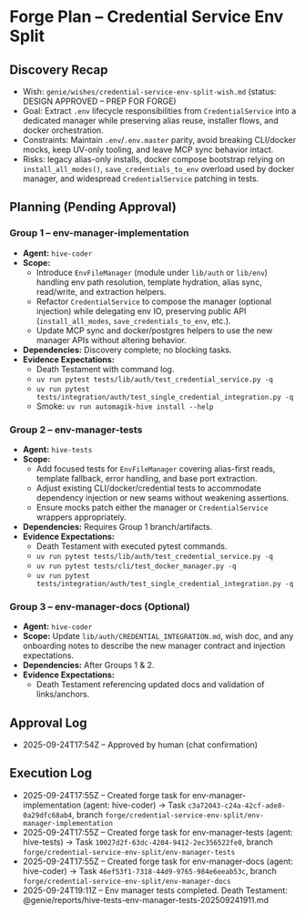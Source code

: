 # Forge Plan – Credential Service Env Split

## Discovery Recap
- Wish: `genie/wishes/credential-service-env-split-wish.md` (status: DESIGN APPROVED – PREP FOR FORGE)
- Goal: Extract `.env` lifecycle responsibilities from `CredentialService` into a dedicated manager while preserving alias reuse, installer flows, and docker orchestration.
- Constraints: Maintain `.env`/`.env.master` parity, avoid breaking CLI/docker mocks, keep UV-only tooling, and leave MCP sync behavior intact.
- Risks: legacy alias-only installs, docker compose bootstrap relying on `install_all_modes()`, `save_credentials_to_env` overload used by docker manager, and widespread `CredentialService` patching in tests.

## Planning (Pending Approval)

### Group 1 – env-manager-implementation
- **Agent:** `hive-coder`
- **Scope:**
  - Introduce `EnvFileManager` (module under `lib/auth` or `lib/env`) handling env path resolution, template hydration, alias sync, read/write, and extraction helpers.
  - Refactor `CredentialService` to compose the manager (optional injection) while delegating env IO, preserving public API (`install_all_modes`, `save_credentials_to_env`, etc.).
  - Update MCP sync and docker/postgres helpers to use the new manager APIs without altering behavior.
- **Dependencies:** Discovery complete; no blocking tasks.
- **Evidence Expectations:**
  - Death Testament with command log.
  - `uv run pytest tests/lib/auth/test_credential_service.py -q`
  - `uv run pytest tests/integration/auth/test_single_credential_integration.py -q`
  - Smoke: `uv run automagik-hive install --help`

### Group 2 – env-manager-tests
- **Agent:** `hive-tests`
- **Scope:**
  - Add focused tests for `EnvFileManager` covering alias-first reads, template fallback, error handling, and base port extraction.
  - Adjust existing CLI/docker/credential tests to accommodate dependency injection or new seams without weakening assertions.
  - Ensure mocks patch either the manager or `CredentialService` wrappers appropriately.
- **Dependencies:** Requires Group 1 branch/artifacts.
- **Evidence Expectations:**
  - Death Testament with executed pytest commands.
  - `uv run pytest tests/lib/auth/test_credential_service.py -q`
  - `uv run pytest tests/cli/test_docker_manager.py -q`
  - `uv run pytest tests/integration/auth/test_single_credential_integration.py -q`

### Group 3 – env-manager-docs (Optional)
- **Agent:** `hive-coder`
- **Scope:** Update `lib/auth/CREDENTIAL_INTEGRATION.md`, wish doc, and any onboarding notes to describe the new manager contract and injection expectations.
- **Dependencies:** After Groups 1 & 2.
- **Evidence Expectations:**
  - Death Testament referencing updated docs and validation of links/anchors.

## Approval Log
- 2025-09-24T17:54Z – Approved by human (chat confirmation)

## Execution Log
- 2025-09-24T17:55Z – Created forge task for env-manager-implementation (agent: hive-coder) → Task `c3a72043-c24a-42cf-ade8-0a29dfc68ab4`, branch `forge/credential-service-env-split/env-manager-implementation`
- 2025-09-24T17:55Z – Created forge task for env-manager-tests (agent: hive-tests) → Task `10027d2f-63dc-4204-9412-2ec356522fe0`, branch `forge/credential-service-env-split/env-manager-tests`
- 2025-09-24T17:55Z – Created forge task for env-manager-docs (agent: hive-coder) → Task `46ef53f1-7318-44d9-9765-984e6eeab53c`, branch `forge/credential-service-env-split/env-manager-docs`
 - 2025-09-24T19:11Z – Env manager tests completed. Death Testament: @genie/reports/hive-tests-env-manager-tests-202509241911.md

